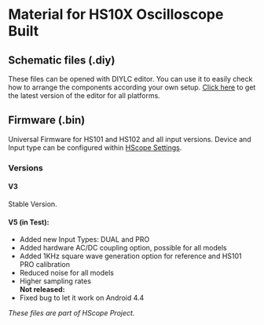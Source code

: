 # Material for HS10X Oscilloscope Built

## Schematic files (.diy)

These files can be opened with DIYLC editor. You can use it to easily check how to arrange the components according your own setup. <a href="https://github.com/bancika/diy-layout-creator/releases/latest">Click here</a> to get the latest version of the editor for all platforms.</a><br>

## Firmware (.bin)

Universal Firmware for HS101 and HS102 and all input versions. Device and Input type can be configured within <a href="http://hscope.martinloren.com/HS102-oscilloscope.html#flash_firmware" target="_blank">HScope Settings</a>.

### Versions
#### V3
Stable Version.
#### V5 (in Test):
- Added new Input Types: DUAL and PRO
- Added hardware AC/DC coupling option, possible for all models
- Added 1KHz square wave generation option for reference and HS101 PRO calibration
- Reduced noise for all models
- Higher sampling rates  
**Not released:**
- Fixed bug to let it work on Android 4.4



*These files are part of HScope Project.*

